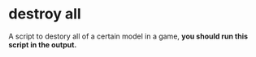 # destroy all
A script to destory all of a certain model in a game, **you should run this script in the output.**
